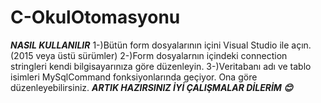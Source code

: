 # C-OkulOtomasyonu
***NASIL KULLANILIR***
1-)Bütün form dosyalarının içini Visual Studio ile açın. (2015 veya üstü sürümler)
2-)Form dosyalarnın içindeki connection stringleri kendi bilgisayarınıza göre düzenleyin.
3-)Veritabanı adı ve tablo isimleri MySqlCommand fonksiyonlarında geçiyor. Ona göre düzenleyebilirsiniz.
***ARTIK HAZIRSINIZ İYİ ÇALIŞMALAR DİLERİM 😊***
